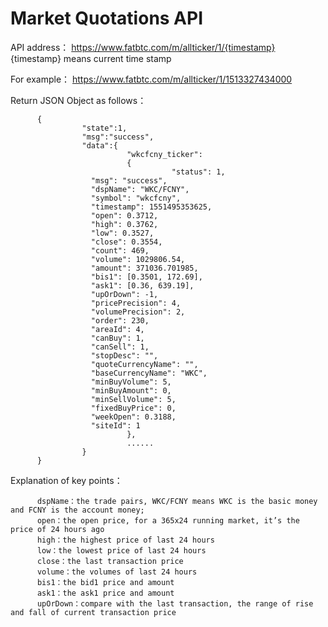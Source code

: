 # Market Quotations API

API address：
          https://www.fatbtc.com/m/allticker/1/{timestamp}
         {timestamp} means current time stamp

For example：
          https://www.fatbtc.com/m/allticker/1/1513327434000
   

Return JSON Object as follows：

          {
                    "state":1,
                    "msg":"success",
                    "data":{
                              "wkcfcny_ticker":
                              {
                                        "status": 1,
				      "msg": "success",
				      "dspName": "WKC/FCNY",
				      "symbol": "wkcfcny",
				      "timestamp": 1551495353625,
				      "open": 0.3712,
				      "high": 0.3762,
				      "low": 0.3527,
				      "close": 0.3554,
				      "count": 469,
				      "volume": 1029806.54,
				      "amount": 371036.701985,
				      "bis1": [0.3501, 172.69],
				      "ask1": [0.36, 639.19],
				      "upOrDown": -1,
				      "pricePrecision": 4,
				      "volumePrecision": 2,
				      "order": 230,
				      "areaId": 4,
				      "canBuy": 1,
				      "canSell": 1,
				      "stopDesc": "",
				      "quoteCurrencyName": "",
				      "baseCurrencyName": "WKC",
				      "minBuyVolume": 5,
				      "minBuyAmount": 0,
				      "minSellVolume": 5,
				      "fixedBuyPrice": 0,
				      "weekOpen": 0.3188,
				      "siteId": 1
                              },
                              ......
                    }
          }


Explanation of key points：

          dspName：the trade pairs, WKC/FCNY means WKC is the basic money and FCNY is the account money;
          open：the open price, for a 365x24 running market, it’s the price of 24 hours ago
          high：the highest price of last 24 hours
          low：the lowest price of last 24 hours
          close：the last transaction price
          volume：the volumes of last 24 hours
          bis1：the bid1 price and amount
          ask1：the ask1 price and amount
          upOrDown：compare with the last transaction, the range of rise and fall of current transaction price
